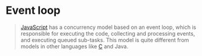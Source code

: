 # Event loop

> [JavaScript][language-javascript] has a concurrency model based on an event loop, which is responsible for executing the code, collecting and processing events, and executing queued sub-tasks. This model is quite different from models in other languages like [C][language-c] and Java.

[language-c]: https://github.com/exercism/v3/blob/main/c/README.md
[language-javascript]: ../../README.md
